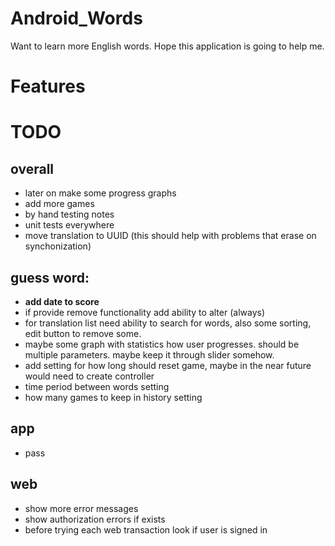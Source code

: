 # Android_Words
Want to learn more English words. Hope this application is going to help me.

# Features



# TODO

## overall
* later on make some progress graphs
* add more games
* by hand testing notes
* unit tests everywhere
* move translation to UUID (this should help with problems that erase on synchonization)

## guess word:
* **add date to score**
* if provide remove functionality add ability to alter (always)
* for translation list need ability to search for words, also some sorting, edit button to remove some.
* maybe some graph with statistics how user progresses. should be multiple parameters. maybe keep it through slider somehow.
* add setting for how long should reset game, maybe in the near future would need to create controller
* time period between words setting
* how many games to keep in history setting

## app
* pass

## web
* show more error messages
* show authorization errors if exists
* before trying each web transaction look if user is signed in





